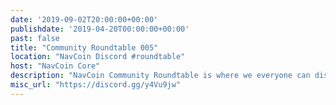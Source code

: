 ```yaml
---
date: '2019-09-02T20:00:00+00:00'
publishdate: '2019-04-20T00:00:00+00:00'
past: false
title: "Community Roundtable 005"
location: "NavCoin Discord #roundtable"
host: "NavCoin Core"
description: "NavCoin Community Roundtable is where we everyone can discuss what's going on in the project and how we can work together. The roundtables will be held at 8pm GMT on the first Monday of every month on the NavCoin Discord server, channel #roundtable."
misc_url: "https://discord.gg/y4Vu9jw"
---
```

